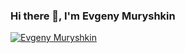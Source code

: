 ### Hi there 👋, I'm Evgeny Muryshkin

<a href="https://github.com/ryo-ma/github-profile-trophy"><img src="https://github-profile-trophy.vercel.app/?username=EvgenyMuryshkin" alt="Evgeny Muryshkin" /></a>

<!--
**EvgenyMuryshkin/EvgenyMuryshkin** is a ✨ _special_ ✨ repository because its `README.md` (this file) appears on your GitHub profile.

Here are some ideas to get you started:

- 🔭 I’m currently working on ...
- 🌱 I’m currently learning ...
- 👯 I’m looking to collaborate on ...
- 🤔 I’m looking for help with ...
- 💬 Ask me about ...
- 📫 How to reach me: ...
- 😄 Pronouns: ...
- ⚡ Fun fact: ...
-->
